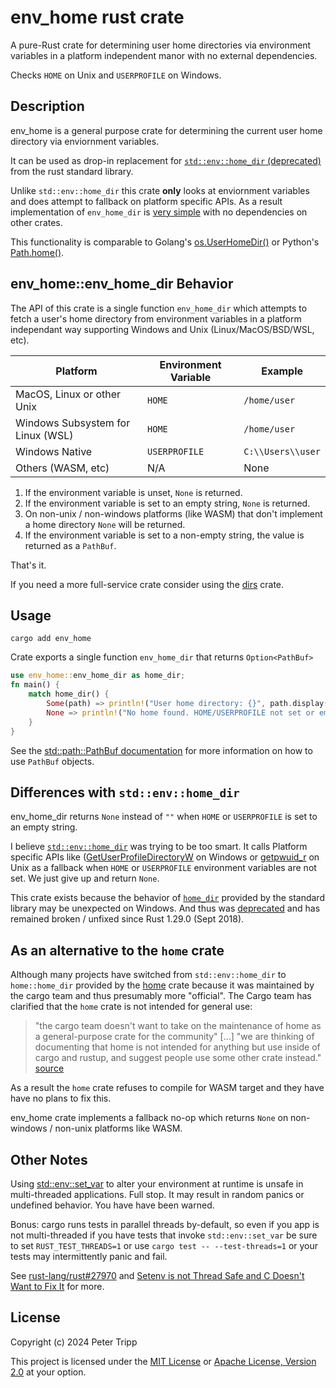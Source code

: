 # env_home rust crate

A pure-Rust crate for determining user home directories via environment variables
in a platform independent manor with no external dependencies.

Checks `HOME` on Unix and `USERPROFILE` on Windows.

## Description

env_home is a general purpose crate for determining the current user
home directory via enviornment variables.

It can be used as drop-in replacement for
[`std::env::home_dir` (deprecated)](https://doc.rust-lang.org/std/env/fn.home_dir.html)
from the rust standard library.

Unlike `std::env::home_dir` this crate **only** looks at enviornment variables
and does attempt to fallback on platform specific APIs. As a result implementation
of `env_home_dir` is [very simple](src/lib.rs) with no dependencies on other crates.

This functionality is comparable to Golang's [os.UserHomeDir()](https://pkg.go.dev/os#UserHomeDir)
or Python's [Path.home()](https://docs.python.org/3/library/pathlib.html#pathlib.Path.home).

## env_home::env_home_dir Behavior

The API of this crate is a single function `env_home_dir`
which attempts to fetch a user's home directory from environment variables
in a platform independant way supporting Windows and Unix (Linux/MacOS/BSD/WSL, etc).

| Platform                          | Environment Variable | Example           |
| --------------------------------- | -------------------- | ----------------- |
| MacOS, Linux or other Unix        | `HOME`               | `/home/user`      |
| Windows Subsystem for Linux (WSL) | `HOME`               | `/home/user`      |
| Windows Native                    | `USERPROFILE`        | `C:\\Users\\user` |
| Others (WASM, etc)                | N/A                  | None              |

1. If the environment variable is unset, `None` is returned.
2. If the environment variable is set to an empty string, `None` is returned.
3. On non-unix / non-windows platforms (like WASM) that don't implement
   a home directory `None` will be returned.
4. If the environment variable is set to a non-empty string, the value is returned as a `PathBuf`.

That's it.

If you need a more full-service crate consider using the [dirs](https://crates.io/crates/dirs) crate.

## Usage

```shell
cargo add env_home
```

Crate exports a single function `env_home_dir` that returns `Option<PathBuf>`

```rust
use env_home::env_home_dir as home_dir;
fn main() {
    match home_dir() {
        Some(path) => println!("User home directory: {}", path.display()),
        None => println!("No home found. HOME/USERPROFILE not set or empty"),
    }
}
```

See the [std::path::PathBuf documentation](https://doc.rust-lang.org/std/path/struct.PathBuf.html)
for more information on how to use `PathBuf` objects.

## Differences with `std::env::home_dir`

env_home_dir returns `None` instead of `""` when `HOME` or `USERPROFILE` is set to an empty string.

I believe
[`std::env::home_dir`](https://doc.rust-lang.org/std/env/fn.home_dir.html)
was trying to be too smart. It calls Platform specific APIs like
([GetUserProfileDirectoryW](https://learn.microsoft.com/en-us/windows/win32/api/userenv/nf-userenv-getuserprofiledirectoryw)
on Windows or [getpwuid_r](https://linux.die.net/man/3/getpwuid_r) on Unix
as a fallback when `HOME` or `USERPROFILE` environment variables are not set.
We just give up and return `None`.

This crate exists because the behavior of
[`home_dir`](https://doc.rust-lang.org/std/env/fn.home_dir.html)
provided by the standard library may be unexpected on Windows.
And thus was
[deprecated](https://doc.rust-lang.org/std/env/fn.home_dir.html#deprecation)
and has remained broken / unfixed since Rust 1.29.0 (Sept 2018).

## As an alternative to the `home` crate

Although many projects have switched from `std::env::home_dir` to `home::home_dir` provided
by the [home](https://crates.io/crates/home) crate because it was maintained by the cargo team
and thus presumably more "official". The Cargo team has clarified that the `home` crate is
not intended for general use:

> "the cargo team doesn't want to take on the maintenance of home as a general-purpose crate for the community" [...]
> "we are thinking of documenting that home is not intended for anything but use inside of cargo and rustup, and suggest people use some other crate instead."
> [source](https://github.com/rust-lang/cargo/issues/12297)

As a result the `home` crate refuses to compile for WASM target and they have have no plans to fix this.

env_home crate implements a fallback no-op which returns `None`
on non-windows / non-unix platforms like WASM.

## Other Notes

Using
[std::env::set_var](https://doc.rust-lang.org/std/env/fn.set_var.html) to alter your environment
at runtime is unsafe in multi-threaded applications. Full stop.
It may result in random panics or undefined behavior. You have have been warned.

Bonus: cargo runs tests in parallel threads by-default, so even if you app is not multi-threaded
if you have tests that invoke `std::env::set_var` be sure to set `RUST_TEST_THREADS=1`
or use `cargo test -- --test-threads=1` or your tests may intermittently panic and fail.

See [rust-lang/rust#27970](https://github.com/rust-lang/rust/issues/27970) and
[Setenv is not Thread Safe and C Doesn't Want to Fix It](https://www.evanjones.ca/setenv-is-not-thread-safe.html)
for more.

## License

Copyright (c) 2024 Peter Tripp

This project is licensed under the [MIT License](LICENSE-MIT)
or [Apache License, Version 2.0](LICENSE-APACHE) at your option.
